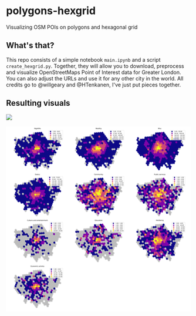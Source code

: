 # polygons-hexgrid
Visualizing OSM POIs on polygons and hexagonal grid

## What's that?
This repo consists of a simple notebook ```main.ipynb``` and a script ```create_hexgrid.py```. Together, they will allow you to download, preprocess and visualize OpenStreetMaps Point of Interest data for Greater London. You can also adjust the URLs and use it for any other city in the world. All credits go to @willgeary and @HTenkanen, I've just put pieces together. 

## Resulting visuals
![](https://github.com/mikhailsirenko/polygons-hexgrid/blob/master/choropleth-polygon.png)

![](https://github.com/mikhailsirenko/polygons-hexgrid/blob/master/choropleth-hexgrid.png)
